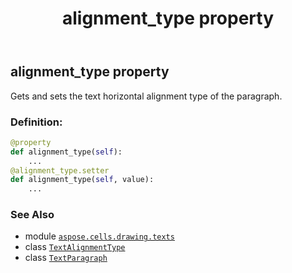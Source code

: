 ﻿---
title: alignment_type property
second_title: Aspose.Cells for Python via .NET API References
description: 
type: docs
weight: 40
url: /aspose.cells.drawing.texts/textparagraph/alignment_type/
is_root: false
---

## alignment_type property


Gets and sets the text horizontal alignment type of the paragraph.
### Definition:
```python
@property
def alignment_type(self):
    ...
@alignment_type.setter
def alignment_type(self, value):
    ...
```

### See Also
* module [`aspose.cells.drawing.texts`](../../)
* class [`TextAlignmentType`](/cells/python-net/aspose.cells/textalignmenttype)
* class [`TextParagraph`](/cells/python-net/aspose.cells.drawing.texts/textparagraph)
